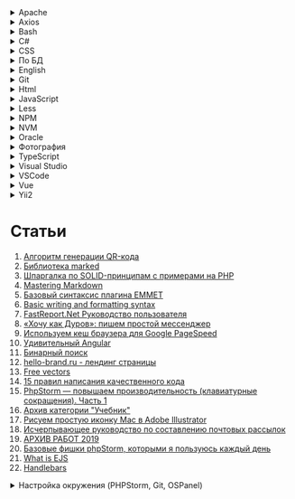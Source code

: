 <details>
	<summary>Apache</summary>

1. [Настройка кэширования через файл .htaccess](https://www.netangels.ru/support/hosting-old/htaccess-cache/)
</details>
<details>
	<summary>Axios</summary>

1. [Используем Axios для доступа к API](https://ru.vuejs.org/v2/cookbook/using-axios-to-consume-apis.html)
1. [axios](https://github.com/axios/axios)
</details>
<details>
	<summary>Bash</summary>

1. [Bash-скрипты: начало](https://habr.com/ru/company/ruvds/blog/325522/)
1. [How to Use sed to Find and Replace String in Files](https://linuxize.com/post/how-to-use-sed-to-find-and-replace-string-in-files/)
1. [Developing in WSL](https://code.visualstudio.com/docs/remote/wsl)
1. [Bash Debug](https://marketplace.visualstudio.com/items?itemName=rogalmic.bash-debug)
1. [Как запустить файл .sh или Shell скрипт в Windows 10](https://itsecforu.ru/2019/07/15/%F0%9F%94%A9-%D0%BA%D0%B0%D0%BA-%D0%B7%D0%B0%D0%BF%D1%83%D1%81%D1%82%D0%B8%D1%82%D1%8C-%D1%84%D0%B0%D0%B9%D0%BB-sh-%D0%B8%D0%BB%D0%B8-shell-%D1%81%D0%BA%D1%80%D0%B8%D0%BF%D1%82-%D0%B2-windows-10/)
1. [Массивы bash](https://habr.com/ru/sandbox/102954/)
1. [Lesson 2. Bash Commands to Manage Directories and Files](https://www.earthdatascience.org/courses/intro-to-earth-data-science/open-reproducible-science/bash/bash-commands-to-manage-directories-files/)
1. [How to Compare Strings in Bash](https://linuxize.com/post/how-to-compare-strings-in-bash/)
1. [Sed - An Introduction and Tutorial by Bruce Barnett](https://www.grymoire.com/Unix/Sed.html#uh-37)
</details>
<details>
	<summary>C#</summary>

1. [Состояние сеанса](https://professorweb.ru/my/ASP_NET/base/level5/5_4.php)
1. [Практическое руководство. Изменение деревьев выражений (C#)](https://docs.microsoft.com/ru-ru/dotnet/csharp/programming-guide/concepts/expression-trees/how-to-modify-expression-trees)
1. [Миграции модели данных](https://professorweb.ru/my/entity-framework/6/level2/2_11.php)
1. [Entity Framework rollback and remove bad migration](https://stackoverflow.com/questions/22680446/entity-framework-rollback-and-remove-bad-migration)

# Библиотеки / сайты

> Bogus
1. [Bogus](https://github.com/bchavez/Bogus)
1. [Creating a .NET Core API](https://dev.to/integerman/creating-a-net-core-api-3n6d)
1. [Mocking Data with Bogus](https://dev.to/integerman/mocking-data-with-bogus-25ac)

> Metanit
1. [Введение в C#](https://metanit.com/sharp/tutorial/1.1.php)
1. [Web API 2 в ASP.NET](https://metanit.com/sharp/aspnet_webapi/1.1.php)
1. [Введение в Entity Framework](https://metanit.com/sharp/entityframework/1.1.php)
1. [Работа с классом Task](https://metanit.com/sharp/tutorial/12.2.php)
1. [Aсинхронное программирование](https://metanit.com/sharp/tutorial/13.3.php)
</details>
<details>
	<summary>CSS</summary>

1. [Полное руководство по CSS Grid](https://tuhub.ru/posts/css-grid-complete-guide)
1. [Иконочный шрифт Ionicons](https://ionicons.com/)
1. [Шрифт Даниэль Карлмац](https://www.google.ru/search?q=%D0%94%D0%B0%D0%BD%D0%B8%D1%8D%D0%BB%D1%8C+%D0%9A%D0%B0%D1%80%D0%BB%D0%BC%D0%B0%D1%82%D1%86&newwindow=1&source=lnms&tbm=isch&sa=X&ved=0ahUKEwjWhfv2wPDaAhXhApoKHd_aClYQ_AUICigB&biw=1920&bih=989)
1. [How to Center an Absolutely Positioned Element Using CSS](https://www.sitepoint.com/css-center-position-absolute-div/)
1. [ИЗУЧАЕМ CSS-ПОЗИЦИОНИРОВАНИЕ ЗА 10 ШАГОВ](http://dreamhelg.ru/2011/02/css-position-in-10-steps/)
1. [30 CSS-фреймворков для адаптивного веб-дизайна](https://habr.com/ru/post/156747/)
</details>
<details>
	<summary>По БД</summary>

1. [Как работает реляционная БД](https://habr.com/ru/company/mailru/blog/266811/)
1. [Обзор типов индексов Oracle, MySQL, PostgreSQL, MS SQL](https://habr.com/ru/post/102785/)

<details>
	<summary>Обход дерева в MySQL через пределы</summary>

```sql
--вниз

SELECT
  node.*
FROM
  test AS node, test AS parent
WHERE
  node.l BETWEEN parent.l AND parent.r
  AND parent.id = 2
ORDER BY
  node.id;
  
-------------------
  
--вверх

SELECT
  node.*
FROM
  test AS node, test AS parent
WHERE
  parent.l BETWEEN node.l AND node.r
  AND parent.id = 9
ORDER BY
  node.id;
  
-------------------
-- Выводим каталоги до всех листов
-- Выводим только те узлы которые активны. Если узел является не активным не выводим его детей
SELECT
  	node.*
FROM
  	igi_CATALOG AS node, igi_CATALOG AS parent
WHERE
  	node.LEFT BETWEEN parent.LEFT AND parent.RIGHT
  	AND parent.ID = 6
	-- Надстройка. Выводить только следующий уровень каталога, листья которого выводим
	-- AND (parent.LEVEL + 1) >= node.LEVEL
	-- Надстройка. Не выводить каталог, который 
	-- AND node.ID != parent.ID
  	AND 1 = (
  		-- Проверяем узлы если есть в цепочке до корня не активные элементы то не выводим данный узел
  		-- если 1 то выводим
		SELECT
		  	IF((COUNT(*) - SUM(sub_parent.ACTIVE_FLAG)) = 0, 1, 0) AS IS_CATALOG
		FROM
		  	igi_CATALOG AS sub_node, igi_CATALOG AS sub_parent
		WHERE
		  	sub_node.LEFT BETWEEN sub_parent.LEFT AND sub_parent.RIGHT
		  	AND sub_node.ID = node.ID
	)
ORDER BY
  	node.ID;
	
-----------------------------------------
-- Проверяем каталог. Если его родители не активны, то не выводим его
SELECT
	IF((COUNT(*) - SUM(parent.ACTIVE_FLAG)) = 0, 1, 0) AS IS_CATALOG
FROM
  	igi_CATALOG AS node, igi_CATALOG AS parent
WHERE
  	node.LEFT BETWEEN parent.LEFT AND parent.RIGHT
AND node.ID = 21

-----------------
-- Выводим продукт. Если каталог не активен продукт не выводиться.
-- Если родитель не активен каталога в котором лежит продукт, то продукт не выводиться
SELECT
	product.*
FROM
	igi_PRODUCT AS product
WHERE
	product.ID = 1
	AND 1 = (
		-- Проверяем каталог. Если его родители не активны, то не выводим его
		SELECT
			IF((COUNT(*) - SUM(parent.ACTIVE_FLAG)) = 0, 1, 0) AS IS_CATALOG
		FROM
		  	igi_CATALOG AS node, igi_CATALOG AS parent
		WHERE
		  	node.LEFT BETWEEN parent.LEFT AND parent.RIGHT
		AND node.ID = product.ID_CATALOG
	);

	
------------------
-- Вывести все продукты всех узлов каталога
SELECT
	product.*
FROM
	igi_PRODUCT AS product
WHERE
	product.ID_CATALOG IN (
		-- Выводим каталоги до всех листов
		-- Выводим только те узлы которые активны. Если узел является не активным не выводим его детей
		SELECT
		  	node.ID
		FROM
		  	igi_CATALOG AS node, igi_CATALOG AS parent
		WHERE
		  	node.LEFT BETWEEN parent.LEFT AND parent.RIGHT
		  	AND parent.ID = 1
			-- Надстройка. Выводить только следующий уровень каталога, листья которого выводим
			-- AND (parent.LEVEL + 1) >= node.LEVEL
			-- Надстройка. Не выводить каталог, который 
			-- AND node.ID != parent.ID
		  	AND 1 = (
		  		-- Проверяем узлы если есть в цепочке до корня не активные элементы то не выводим данный узел
		  		-- если 1 то выводим
				SELECT
				  	IF((COUNT(*) - SUM(sub_parent.ACTIVE_FLAG)) = 0, 1, 0) AS IS_CATALOG
				FROM
				  	igi_CATALOG AS sub_node, igi_CATALOG AS sub_parent
				WHERE
				  	sub_node.LEFT BETWEEN sub_parent.LEFT AND sub_parent.RIGHT
				  	AND sub_node.ID = node.ID
			)
		ORDER BY
		  	node.ID
	)
```
</details>
</details>
<details>
	<summary>English</summary>

1. [Глаголы will и shall в английском языке](https://catchenglish.ru/grammatika/shall-i-will.html)
1. [5 простых правил порядка слов в английском](https://skyeng.ru/articles/5-prostyh-pravil-poryadka-slov-v-anglijskom)
1. [Порядок слов в английском языке: правила построения предложений](https://engblog.ru/construction-of-sentences)
1. [Разница между Past Simple и Past Continuous](https://www.start2study.ru/english-grammar/past-simple-past-continuous/)
1. [Present Simple vs Present Continuous – правила и отличия](https://obrazovaka.ru/english/present-simple-vs-present-continuous-pravila.html)
1. [Все времена глагола в английском языке](https://skyeng.ru/articles/vse-vremena-glagola-v-anglijskom-yazyke)
1. [Модальные глаголы](https://www.native-english.ru/grammar/modal-verbs)
</details>
<details>
	<summary>Git</summary>

1. [Есть ли отличие в командах rm --cached и reset HEAD?](https://toster.ru/q/452518)
2. [Book](https://git-scm.com/book/ru/v2)
3. [Как в Git удалить файлы из индекса, не удаляя их в рабочей директории](https://webhamster.ru/mytetrashare/index/mtb0/1518440234z6ace7z0ae)
</details>
<details>
	<summary>Html</summary>

1. [Особенности загрузки файлов на HTML5](https://habr.com/ru/post/154097/)
1. [FileSystem API&File API: разбираемся и используем](https://habr.com/ru/post/112286/)
1. [HTML-формы. Взгляд бэкенд-разработчика](https://habr.com/ru/post/236837/)
</details>
<details>
	<summary>JavaScript</summary>

1. [Создание и вызов событий](https://developer.mozilla.org/ru/docs/Web/Guide/Events/%D0%A1%D0%BE%D0%B7%D0%B4%D0%B0%D0%BD%D0%B8%D0%B5_%D0%B8_%D0%B2%D1%8B%D0%B7%D0%BE%D0%B2_%D1%81%D0%BE%D0%B1%D1%8B%D1%82%D0%B8%D0%B9)
1. [Всплытие и перехват](https://learn.javascript.ru/event-bubbling)
1. [Event.preventDefault()](https://developer.mozilla.org/ru/docs/Web/API/Event/preventDefault)
1. [Event.stopPropagation()](https://developer.mozilla.org/ru/docs/Web/API/Event/stopPropagation)
1. [Метод EventTarget.addEventListener()](https://developer.mozilla.org/ru/docs/Web/API/EventTarget/addEventListener)
1. [WebSocket](https://learn.javascript.ru/websockets)
1. [Пара двойников](http://jsraccoon.ru/exercise-double)
1. [3 Ways to clone objects in JavaScript](https://medium.com/better-programming/3-ways-to-clone-objects-in-javascript-f752d148054d)
1. [Дескрипторы, геттеры и сеттеры свойств](https://learn.javascript.ru/descriptors-getters-setters)
1. [Революция дата-байндинга с Object.Observe()](https://habr.com/ru/post/225065/)
1. [Object.prototype.watch()](https://developer.mozilla.org/ru/docs/Web/JavaScript/Reference/Global_Objects/Object/watch)
1. [Object.observe()](https://developer.mozilla.org/ru/docs/Web/JavaScript/Reference/Global_Objects/Object/observe)
1. [MutationObserver](https://developer.mozilla.org/ru/docs/Web/API/MutationObserver)

# Статьи

1. [Вы не знаете JS (серия книг)](https://github.com/azat-io/you-dont-know-js-ru)
1. [Джедайские приемы на JavaScript: магические свойства транслятора событий](https://tproger.ru/translations/event-emitter-javascript/)
1. [Как работает JS: WebSocket и HTTP/2+SSE. Что выбрать?](https://habr.com/ru/company/ruvds/blog/342346/)
1. [Подборка из 15 лучших JavaScript-фреймворков для фронтенд-разработки](https://tproger.ru/digest/top-javascript-frontend-frameworks/)
1. [ES6: Интерполяция](http://jsraccoon.ru/es6-interpolation)
1. [Работа с файлами в JavaScript, Часть 2: FileReader](https://xdan.ru/working-with-files-in-javascript-part-2-filereader.html)
1. [15 советов по написанию самодокументируемого кода (на примере JavaScript)](https://tproger.ru/articles/15-tips-selfdoc-js/)
1. [Выразительный JavaScript: Модули](https://habr.com/ru/post/243273/)
1. [jStorage: замена стандартным cookies или как еще хранить данные на стороне клиента](http://csslike.me/jstorage-zamena-standartny-m-cookies-ili-kak-eshhe-hranit-danny-e-na-storone-klienta/)
1. [Долой callback hell или как работают promises?](https://zserge.wordpress.com/2013/10/17/%D0%B4%D0%BE%D0%BB%D0%BE%D0%B9-callback-hell-%D0%B8%D0%BB%D0%B8-%D0%BA%D0%B0%D0%BA-%D1%80%D0%B0%D0%B1%D0%BE%D1%82%D0%B0%D1%8E%D1%82-promises/)
1. [Разбираем WTF задачки в JavaScript](https://habr.com/ru/post/479496/)

# Библиотеки

> Gulp

1. [Основы использования Gulp для сборки JavaScript-приложений](https://getinstance.info/articles/tools/introduction-to-gulp/)
1. [GulpJS — фантастически быстрый сборщик проектов](https://habr.com/ru/post/208890/)
1. [Gulp-imagemin - оптимизация изображений в Gulp](http://gearmobile.github.io/gulp/gulp-imagemin/)

> lodash

1. [Lodash](https://lodash.com/)

> Node
1. [Скринкаст по Node.js](https://learn.javascript.ru/screencast/nodejs)

<details>
	<summary>Качаем изображения JavaScript</summary>

```javascript
$.get('/', function (data) {
  var t = data.match(/(images\/portfolio).*?.jpg/gi);
  var a = [];
  t.forEach(function (item, i, t) {
    a.push('http://repnitskaya.ru/' + item);
  });
  a.forEach(function (item, i, a) {
     var aTag = document.createElement("a");
      aTag.download = item;
      aTag.target = '_blank';
      aTag.href = item;
      aTag.click();
  });
});
	
(function(){
	var block = document.getElementById('allsizes-photo'),
		img = block.getElementsByTagName('img')[0],
		src = img.getAttribute('src');
		
	var aTag = document.createElement('a');
      aTag.download = src;
      //aTag.target = '_blank';
      aTag.href = src;
	  document.body.appendChild(aTag);
      aTag.click();
})()

(function(){
	var img = document.getElementsByClassName('zoom-large')[0],
		src = img.getAttribute('src');
		
	var aTag = document.createElement('a');
      aTag.download = src;
      //aTag.target = '_blank';
      aTag.href = src;
	  document.body.appendChild(aTag);
      aTag.click();
})()
```
</details>
</details>
<details>
	<summary>Less</summary>

1. [Путеводитель для новичков по CSS-препроцессору Less!](https://mrmlnc.gitbooks.io/less-guidebook-for-beginners/content/chapter_3/variable-interpolation.html)
</details>
<details>
	<summary>NPM</summary>

1. [Шпаргалка по пакетному менеджеру NPM](https://habr.com/ru/post/133363/)
1. [Почему npm-скрипты?](http://prgssr.ru/development/pochemu-npm-skripty.html)
</details>
<details>
	<summary>NVM</summary>

1. [Туториал по Node Version Manager (NVM)](https://ua-blog.com/%D1%82%D1%83%D1%82%D0%BE%D1%80%D0%B8%D0%B0%D0%BB-%D0%BF%D0%BE-node-version-manager-nvm/)
1. [Node Version Manager](https://github.com/nvm-sh/nvm)
1. [nvm-windows](https://github.com/coreybutler/nvm-windows/releases)
</details>
<details>
	<summary>Oracle</summary>

1. [Оптимизация обработки запросов в Oracle](https://oracle-patches.com/oracle/tuning/3106-%D0%BE%D0%BF%D1%82%D0%B8%D0%BC%D0%B8%D0%B7%D0%B0%D1%86%D0%B8%D1%8F-%D0%BE%D0%B1%D1%80%D0%B0%D0%B1%D0%BE%D1%82%D0%BA%D0%B8-%D0%B7%D0%B0%D0%BF%D1%80%D0%BE%D1%81%D0%BE%D0%B2-%D0%B2-oracle)
1. [Опыт и рекомендации по оптимизации SQL-запросов](http://www.fors.ru/upload/magazine/07/http_text/russia_mihjeichev_plan_recomendations.html)
1. [Двадцать пять заповедей SQL](http://www.nsc.ru/win/docs/db/sql/sql25.htm)
1. [Индексы Oracle](https://oracle-dba.ru/docs/architecture/indexes/)
1. [Индексы](http://oracledb.ru/sql/ddl-i-obekty-sxemy/indeksy.html)
1. [Список наиболее часто используемых системных таблиц Oracle](http://j2w.blogspot.com/2008/11/oracle.html)
1. [Разбираем XML средствами Oracle database](https://habr.com/ru/post/129018/)
1. [Аналитические функции Oracle PL/SQL](https://oracleplsql.ru/analytic.html)
</details>
<details>
	<summary>Фотография</summary>

1. [ELENA SHUMILOVA](https://elenashumilova.smugmug.com/)
</details>
<details>
	<summary>TypeScript</summary>

1. [Compiler Options](https://www.typescriptlang.org/docs/handbook/compiler-options.html)
1. [Руководство Typescript](http://typescript-lang.ru/docs/)
1. [Введение в TypeScript](https://metanit.com/web/typescript/1.1.php)
1. [How to think and type in TypeScript](https://areknawo.com/how-to-think-and-type-in-typescript/)

# tsconfig.json

```javascript
{
	// "compileOnSave": true,
	"compilerOptions": {
		"watch": true,
		/* Basic Options */
		// "incremental": true,                   /* Enable incremental compilation */
		"target": "ES5",                          /* Specify ECMAScript target version: 'ES3' (default), 'ES5', 'ES2015', 'ES2016', 'ES2017', 'ES2018', 'ES2019' or 'ESNEXT'. */
		"module": "es2015",                     /* Specify module code generation: 'none', 'commonjs', 'amd', 'system', 'umd', 'es2015', or 'ESNext'. */
		// "lib": [],                             /* Specify library files to be included in the compilation. */
		// "allowJs": true,                       /* Allow javascript files to be compiled. */
		// "checkJs": true,                       /* Report errors in .js files. */
		// "jsx": "preserve",                     /* Specify JSX code generation: 'preserve', 'react-native', or 'react'. */
		// "declaration": true,                   /* `Generates corresponding '.d.ts' file.` */
		// "declarationMap": true,                /* Generates a sourcemap for each corresponding '.d.ts' file. */
		// "sourceMap": true,                     /* Generates corresponding '.map' file. */
		// "outFile": "./",                       /* Concatenate and emit output to single file. */
		"outDir": "./dist/",                        /* Redirect output structure to the directory. */
		"rootDir": "./src/",                       /* Specify the root directory of input files. Use to control the output directory structure with --outDir. */
		// "composite": true,                     /* Enable project compilation */
		// "tsBuildInfoFile": "./",               /* Specify file to store incremental compilation information */
		"removeComments": true,                /* Do not emit comments to output. */
		// "noEmit": true,                        /* Do not emit outputs. */
		// "importHelpers": true,                 /* Import emit helpers from 'tslib'. */
		// "downlevelIteration": true,            /* Provide full support for iterables in 'for-of', spread, and destructuring when targeting 'ES5' or 'ES3'. */
		// "isolatedModules": true,               /* Transpile each file as a separate module (similar to 'ts.transpileModule'). */

		/* Strict Type-Checking Options */
		"strict": true,                           /* Enable all strict type-checking options. */
		// "noImplicitAny": true,                 /* Raise error on expressions and declarations with an implied 'any' type. */
		// "strictNullChecks": true,              /* Enable strict null checks. */
		// "strictFunctionTypes": true,           /* Enable strict checking of function types. */
		// "strictBindCallApply": true,           /* Enable strict 'bind', 'call', and 'apply' methods on functions. */
		// "strictPropertyInitialization": true,  /* Enable strict checking of property initialization in classes. */
		// "noImplicitThis": true,                /* Raise error on 'this' expressions with an implied 'any' type. */
		"alwaysStrict": true,                  /* Parse in strict mode and emit "use strict" for each source file. */

		/* Additional Checks */
		"noUnusedLocals": true,                /* Report errors on unused locals. */
		"noUnusedParameters": true,            /* Report errors on unused parameters. */
		"noImplicitReturns": true,             /* Report error when not all code paths in function return a value. */
		"noFallthroughCasesInSwitch": true,    /* Report errors for fallthrough cases in switch statement. */

		/* Module Resolution Options */
		// "moduleResolution": "node",            /* Specify module resolution strategy: 'node' (Node.js) or 'classic' (TypeScript pre-1.6). */
		// "baseUrl": "./",                       /* Base directory to resolve non-absolute module names. */
		// "paths": {},                           /* A series of entries which re-map imports to lookup locations relative to the 'baseUrl'. */
		// "rootDirs": [],                        /* List of root folders whose combined content represents the structure of the project at runtime. */
		// "typeRoots": [],                       /* List of folders to include type definitions from. */
		// "types": [],                           /* Type declaration files to be included in compilation. */
		// "allowSyntheticDefaultImports": true,  /* Allow default imports from modules with no default export. This does not affect code emit, just typechecking. */
		"esModuleInterop": true,                  /* Enables emit interoperability between CommonJS and ES Modules via creation of namespace objects for all imports. Implies 'allowSyntheticDefaultImports'. */
		// "preserveSymlinks": true,              /* Do not resolve the real path of symlinks. */
		// "allowUmdGlobalAccess": true,          /* Allow accessing UMD globals from modules. */

		/* Source Map Options */
		// "sourceRoot": "",                      /* Specify the location where debugger should locate TypeScript files instead of source locations. */
		// "mapRoot": "",                         /* Specify the location where debugger should locate map files instead of generated locations. */
		// "inlineSourceMap": true,               /* Emit a single file with source maps instead of having a separate file. */
		// "inlineSources": true,                 /* Emit the source alongside the sourcemaps within a single file; requires '--inlineSourceMap' or '--sourceMap' to be set. */

		/* Experimental Options */
		// "experimentalDecorators": true,        /* Enables experimental support for ES7 decorators. */
		// "emitDecoratorMetadata": true,         /* Enables experimental support for emitting type metadata for decorators. */

		/* Advanced Options */
		"forceConsistentCasingInFileNames": true  /* Disallow inconsistently-cased references to the same file. */
	}
}
```
</details>
<details>
	<summary>Visual Studio</summary>

## Работа с MySQL в Visual Studio.
## Visual Studio 2013 Ultimate Update 5

1. Ставим mysql-installer-community на тот момент версия 5.7.12.0
	``dev.mysql.com/downloads/installer/``
  
2. Проверяем в VS подключение. DataSourse -> MySQL database
  
3. Если нет. То в установленной панели mysql-installer-community удаляем MySQL for VS и устанавливаем заново в этой же панели. После этого должно появиться.
  
4. Для того что бы работать с EF6 добавляем через NuGet EF6 и потом ручками добавдяем References

	```
	MySQL.Date
	MySQL.Date.Entity.EF6
	MySQL.Web
	```
	Наведя на них смотрим что бы версия пакетом совпадала Assemblies\v4.5.
	На тот момен версии были у всех 4.5
  
5. Дале смотри в Config И проверяем блок EntityFramework
	Он должен быть таким:
	
  ```C#
  	<entityFramework>
		<defaultConnectionFactory type="MySql.Data.Entity.MySqlConnectionFactory, MySql.Data.Entity.EF6">
			<parameters>
				<parameter value="mssqllocaldb" />
			</parameters>
		</defaultConnectionFactory>
		<providers>
			<provider invariantName="MySql.Data.MySqlClient" type="MySql.Data.MySqlClient.MySqlProviderServices, 
				MySql.Data.Entity.EF6" />
		</providers>
	</entityFramework>
  ```


6. После этого добавляем "New Item" ADO Entity в проект и создаем модель по уже заготовленной БД.
	Елси вылетает ошибка 
	
  ``
  'System.Data.StrongTypingException: El valor de la columna 'IsPrimaryKey' de la tabla 'TableDetails' es DBNull.
  ``
	
То открываем 
```
Open Services (services.msc) 
cmd -> services.msc
```
Перезапускаем
```
restart MySQL57 service.
```
Открываем командную строку MySQL и ввидим команды use "db name"; - без кавычек
```
SET optimizer_switch='derived_merge=off';
SET GLOBAL optimizer_switch='derived_merge=off';
```	
Можно проверить применился влаг или нет командой:
	
```
SELECT @@optimizer_switch\G
		
stackoverflow.com/questions/31961646/ef6-mysql-strongtypingexception-when-column-is-not-pk	
dev.mysql.com/doc/refman/5.6/en/switchable-optimizations.html
docs.oracle.com/cd/E17952_01/refman-5.5-en/switchable-optimizations.html
```
	
7. После этого должно всё заработать. Если нет то гуглим ответ всё равно есть.
	некоторые предлагают установить компонент версией ниже.
</details>
<details>
	<summary>VSCode</summary>

1. [Visual Studio Code. Настройка и применение. Часть 1](https://medium.com/@p1t1ch/visual-studio-code-%D0%BD%D0%B0%D1%81%D1%82%D1%80%D0%BE%D0%B9%D0%BA%D0%B0-%D0%B8-%D0%BF%D1%80%D0%B8%D0%BC%D0%B5%D0%BD%D0%B5%D0%BD%D0%B8%D0%B5-%D1%87%D0%B0%D1%81%D1%82%D1%8C-1-7f1a26806522)
1. [Горячие клавиши Visual Studio Code](https://nikomedvedev.ru/other/vscodeshortcuts/hotkeys.html)
1. [Как настроить расширение Debugger for Chrome для Visual Studio Code](https://techrocks.ru/2019/05/14/debugger-for-chrome-in-vs-code/)
</details>
<details>
	<summary>Vue</summary>

1. [Официальное руководство](https://ru.vuejs.org/index.html)
1. [Форум по Vue](https://forum.vuejs.org/)
	* [Чат с помощью](https://gitter.im/vuejs/vue)
1. [Канал Эрика на Youtube](https://www.youtube.com/channel/UCshZ3rdoCLjDYuTR_RBubzw)
	* [Исходный код примеров для книги Эрика](https://www.manning.com/books/vue-js-in-action)
	* [Код отдельных глав на Git'e Эрика](https://github.com/ErikCH/VuejsInActionCode)
1. [Основы Vue.js](https://metanit.com/web/vuejs/1.1.php)
1. [TableComponent.vue](https://github.com/spatie/vue-table-component/blob/master/src/components/TableComponent.vue)
1. [Список псевдонимов клавиш в Vue](https://vuejs.org/v2/guide/events.html#Key-Modifiers)
1. [Таблица с кодами клавшим](https://css-tricks.com/snippets/javascript/javascript-keycodes/#article-header-id-1)
1. [Фильтры](https://vuejs.org/v2/api/#filters)
	* [Filters](https://vuejs.org/v2/guide/filters.html)
</details>
<details>
	<summary>Yii2</summary>

1. [Ресурсы](https://github.com/yiisoft/yii2/blob/master/docs/guide-ru/structure-assets.md#%D0%A0%D0%B5%D1%81%D1%83%D1%80%D1%81%D1%8B)
1. [Правила валидации форм в Yii 2.x](http://www.webapplex.ru/pravila-validaczii-form-v-yii-2.x)
1. [Yii 2.0.11](https://habr.com/ru/post/320906/)
1. [Что такое Yii?](http://stuff.cebe.cc/yii2docs-ru/guide-intro-yii.html)
1. [Русскоязычное сообщество Yii](https://yiiframework.ru/)
1. [Логирование](http://stuff.cebe.cc/yii2docs-ru/guide-runtime-logging.html)
1. [Виджет Breadcrumbs (хлебные крошки) на Yii 2.x](http://www.webapplex.ru/vizdzhet-breadcrumbs-(xlebnyie-kroshki)-na-yii-2.x)
1. [Карта сайта Yii2 для поисковых систем.](https://klisl.com/sitemap_yii2.html)
1. [Урок 8: Кэширование в Yii2](https://deone.ru/211/)

# Библиотеки

> owl.carousel

1. [owl.carousel.js](https://owlcarousel2.github.io/OwlCarousel2/docs/api-options.html)
</details>
 
# Статьи

1. [Алгоритм генерации QR-кода](https://habr.com/ru/post/172525/)
1. [Библиотека marked](https://github.com/markedjs/marked)
1. [Шпаргалка по SOLID-принципам с примерами на PHP](https://habr.com/ru/post/208442/)
1. [Mastering Markdown](https://guides.github.com/features/mastering-markdown/)
1. [Базовый синтаксис плагина EMMET](https://dwstroy.ru/stail/plaginy-rasshireniya/emmet-shpargalka/)
1. [Basic writing and formatting syntax](https://help.github.com/en/github/writing-on-github/basic-writing-and-formatting-syntax#quoting-text)
1. [FastReport.Net Руководство пользователя](https://www.fastreport.ru/public_download/FRNetUserManual-ru.pdf)
1. [«Хочу как Дуров»: пишем простой мессенджер](https://tproger.ru/translations/building-messenger/?utm_source=grf-eng&utm_medium=partner&utm_campaign=giraff.io)
1. [Используем кеш браузера для Google PageSpeed](http://vasilenko.info/pagespeed-cache/)
1. [Удивительный Angular](https://habr.com/ru/post/348818/)
1. [Бинарный поиск](https://prog-cpp.ru/search-binary/)
1. [hello-brand.ru - лендинг страницы](https://hello-brand.ru/)
1. [Free vectors](https://all-free-download.com/)
1. [15 правил написания качественного кода](https://tproger.ru/translations/15-rules-for-writing-quality-code/)
1. [PhpStorm — повышаем производительность (клавиатурные сокращения). Часть 1](https://habr.com/ru/post/212077/)
1. [Архив категории "Учебник"](https://softwaremaniacs.org/blog/category/primer/)
1. [Рисуем простую иконку Mac в Adobe Illustrator](http://www.interface.ru/home.asp?artId=36070)
1. [Исчерпывающее руководство по составлению почтовых рассылок](https://habr.com/ru/post/227229/)
1. [АРХИВ РАБОТ 2019](https://sawtech.ru/work/)
1. [Базовые фишки phpStorm, которыми я пользуюсь каждый день](http://zhurov.me/blog/phpstorm-base-features.html)
1. [What is EJS](https://ejs.co/#install)
1. [Handlebars](https://handlebarsjs.com/)

<details>
	<summary>Настройка окружения (PHPStorm, Git, OSPanel)</summary>

1. PHPStorm

2. Git
	- логин

		``git config --global user.name "username"``

	- email	
		
        ``git config --global user.email useremail@mail.com``

	- проверка

		``git config --list``

	- клонируем репозиторий
		
        ``git clone``

3. Open Server
	- обновляем composer
		
        ``composer self-update``

	- устанавливаем плагины через композер (находясь в корне проекта)
		
        ``composer instal``

4. HeidiSQL
	- раскатываем дамп БД

		``Файл -> Выполнить SQL-файл``

5. PHPStorm
	- Настраиваем XDebug (https://habrahabr.ru/post/250323/)
		в php.ini прописываем следующие строчки
        ```ini
        zend_extension="%sprogdir%/modules/php/%phpdriver%/ext/php_xdebug.dll"
        ;эта опция как раз и отвечает за автостарт
        xdebug.remote_autostart = 1
        xdebug.remote_enable = 1
        xdebug.remote_handler = "dbgp"
        xdebug.remote_host = "localhost"
        xdebug.remote_mode = "req"
        ;порт может быть и 9000, но у openserver он зарезервирован под php
        xdebug.remote_port = 9001
        ;ключ IDE (может быть любым) понадобится позже
        xdebug.idekey = "PHPSTORM"
        ```
	- Создаём сервер

	- Настройка внешнего вида idea

		```
        темы : http://www.phpstorm-themes.com/
		zeus, visual studio
		в папке config создаём папку colors и переносим туда файлы с темой
        ```
		
6. Node.js

	https://www.youtube.com/watch?v=EtbZQ6qWuJ4
	- nvm-setup.exe ``https://github.com/coreybutler/nvm-windows``
	- nvm install [version] [arch]
	- nvm use [version] [arch]
	
    Устанавливаем модули.
	
    - npm install gulp-cli -g
		установка gulp глобально
	
    Если проект скачен с репозитория и там есть файл package.json, то необходимо просто выполнить команду npm install.
	
    - npm i gulp gulp-concat-css gulp-clean-css gulp-rename gulp-autoprefixer gulp-uglify gulp-concat gulp-imagemin --save-dev
		
        установка необходимых пакетов в проект

	- nmp init
		создаст файл package.json
	Настраиваем gulp правила 

УСТАНОВКА НОВОГО ПРОЕКТА

1. 
```
composer global require "fxp/composer-asset-plugin:~1.0.3"
php composer.phar global update fxp/composer-asset-plugin --no-plugins
composer global update fxp/composer-asset-plugin --no-plugins
composer global require fxp/composer-asset-plugin --no-plugins
```

2. 
```
composer create-project --prefer-dist yiisoft/yii2-app-advanced                 my-project-name.local
my-project-name.local имя папки с проектом
```

3. php init

``http://www.elisdn.ru/blog/50/console-commands-in-yii``

Поведения 
	
``https://www.youtube.com/watch?v=JTV8Z4L3_O0``

Загрузка фото 

``https://www.youtube.com/watch?v=_vIWEpkK4VE``
	
``https://bootstrapstudio.io/``

``http://bootstraptour.com/``
	
	
bootstrap modal

```
http://jschr.github.io/bootstrap-modal/
https://codepen.io/maouida/pen/NPGaaN
```
	
Ajax валидация
```
https://ru.stackoverflow.com/questions/536701/yii2-ajax-%D0%B2%D0%B0%D0%BB%D0%B8%D0%B4%D0%B0%D1%86%D0%B8%D1%8F-%D0%B8-%D1%81%D1%86%D0%B5%D0%BD%D0%B0%D1%80%D0%B8%D0%B8
```
	
ActiveForm (Bootstrap CSS)

``http://codemix.github.io/yii2-bs3activeform/horizontal.html``
	
	
	
```js	
npm i gulp gulp-concat-css gulp-clean-css gulp-rename gulp-autoprefixer --save-dev

npm init -y

npm i babel-cli babel-core babel-preset-es2015 --save-dev

"scripts": {
    "w": "babel src -d dist -s --presets es2015 -w"
}


--presets es2015 $FileDir$/test.js --out-file $FileParentDir$/out/test.js

--source-maps --out-file $FileNameWithoutExtension$.js $FilePath$ --presets es2015


$FileParentDir$/src/ --out-file $FileParentDir$/dist/$FileNameWithoutExtension$.js --presets es2015
```
</details>

